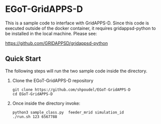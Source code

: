 # EGoT-GridAPPS-D
This is a sample code to interface with GridAPPS-D. Since this code is executed outside of the docker container, it requires gridappsd-python to be installed in the local machine. Please see:

https://github.com/GRIDAPPSD/gridappsd-python

## Quick Start

The following steps will run the two sample code inside the directory.

1. Clone the EGoT-GridAPPS-D repository
    ```console
    git clone https://github.com/shpoudel/EGoT-GridAPPS-D
    cd EGoT-GridAPPS-D
    ```
1. Once inside the directory invoke:
    ```console
    python3 sample_class.py  feeder_mrid simulation_id
    ./run.sh 123 6567788
    ```
